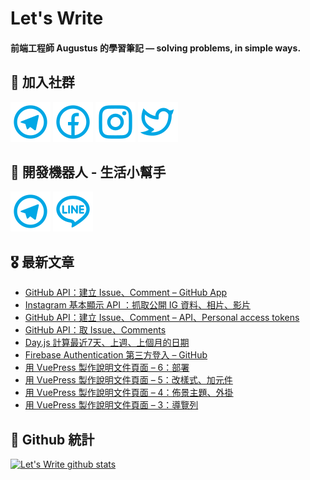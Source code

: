 # Let's Write
#### 前端工程師 Augustus 的學習筆記 — solving problems, in simple ways.

## 🎉 加入社群
[![Telegram](https://raw.githubusercontent.com/letswritetw/letswritetw/master/dist/img/telegram.svg)](https://t.me/letswritetw)
[![Facebook](https://raw.githubusercontent.com/letswritetw/letswritetw/master/dist/img/facebook.svg)](https://www.facebook.com/letswrite.tw/)
[![Instagram](https://raw.githubusercontent.com/letswritetw/letswritetw/master/dist/img/instagram.svg)](https://www.instagram.com/letswrite.tw/)
[![Twitter](https://raw.githubusercontent.com/letswritetw/letswritetw/master/dist/img/twitter.svg)](https://twitter.com/letswrite_tw)

## 👑 開發機器人 - 生活小幫手
[![Telegram](https://raw.githubusercontent.com/letswritetw/letswritetw/master/dist/img/telegram.svg)](https://t.me/lifetifulBot)
[![LINE](https://raw.githubusercontent.com/letswritetw/letswritetw/master/dist/img/line.svg)](https://lin.ee/pZC7GGs)

<!--
**letswritetw/letswritetw** is a ✨ _special_ ✨ repository because its `README.md` (this file) appears on your GitHub profile.

Here are some ideas to get you started:

- 🔭 I’m currently working on ...
- 🌱 I’m currently learning ...
- 👯 I’m looking to collaborate on ...
- 🤔 I’m looking for help with ...
- 💬 Ask me about ...
- 📫 How to reach me: ...
- 😄 Pronouns: ...
- ⚡ Fun fact: ...
-->
<!-- BLOG-POST-LIST:END -->

<!-- 訂閱 Let's Write RSS -->
<!-- 參考來源：
      https://www.youtube.com/watch?v=ECuqb5Tv9qI
      https://github.com/marketplace/actions/blog-post-workflow
-->
## 🎖 最新文章
<!-- BLOG-POST-LIST:START -->
- [GitHub API：建立 Issue、Comment – GitHub App](https://www.letswrite.tw/github-api-issue-create-app/)
- [Instagram 基本顯示 API ：抓取公開 IG 資料、相片、影片](https://www.letswrite.tw/instagram-basic-display-api/)
- [GitHub API：建立 Issue、Comment – API、Personal access tokens](https://www.letswrite.tw/github-api-issue-create-personal-token/)
- [GitHub API：取 Issue、Comments](https://www.letswrite.tw/github-api-issues-get/)
- [Day.js 計算最近7天、上週、上個月的日期](https://www.letswrite.tw/dayjs-last-week-month/)
- [Firebase Authentication 第三方登入 – GitHub](https://www.letswrite.tw/firebase-auth-github/)
- [用 VuePress 製作說明文件頁面 – 6：部署](https://www.letswrite.tw/vuepress-document-deploy/)
- [用 VuePress 製作說明文件頁面 – 5：改樣式、加元件](https://www.letswrite.tw/vuepress-document-style-component/)
- [用 VuePress 製作說明文件頁面 – 4：佈景主題、外掛](https://www.letswrite.tw/vuepress-document-theme-plugin/)
- [用 VuePress 製作說明文件頁面 – 3：導覽列](https://www.letswrite.tw/vuepress-document-nav/)
<!-- BLOG-POST-LIST:END -->


## 🥁 Github 統計
[![Let's Write github stats](https://github-readme-stats.vercel.app/api?username=letswritetw&show_icons=true&hide=contribs,prs&title_color=00BAFF&icon_color=008BBF)](https://github.com/letswritetw)